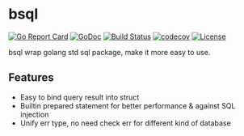 # bsql
[![Go Report Card](https://goreportcard.com/badge/github.com/Jack-Kingdom/bsql)](https://goreportcard.com/report/github.com/Jack-Kingdom/bsql)
[![GoDoc](https://godoc.org/github.com/Jack-Kingdom/bsql?status.svg)](https://godoc.org/github.com/Jack-Kingdom/bsql)
[![Build Status](https://travis-ci.org/Jack-Kingdom/bsql.svg?branch=master)](https://travis-ci.org/Jack-Kingdom/bsql)
[![codecov](https://codecov.io/gh/Jack-Kingdom/bsql/branch/master/graph/badge.svg)](https://codecov.io/gh/Jack-Kingdom/bsql)
[![License](https://img.shields.io/badge/License-MIT%20-blue.svg)](https://github.com/Jack-Kingdom/bsql/blob/main/LICENSE)

bsql wrap golang std sql package, make it more easy to use.

## Features
- Easy to bind query result into struct
- Builtin prepared statement for better performance & against SQL injection
- Unify err type, no need check err for different kind of database
